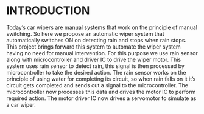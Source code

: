 # INTRODUCTION
Today’s car wipers are manual systems that work on the principle of manual switching. So here we propose an automatic wiper system that automatically switches ON on detecting rain and stops when rain stops. This project brings forward this system to automate the wiper system having no need for manual intervention. For this purpose we use rain sensor along with microcontroller and driver IC to drive the wiper motor. This system uses rain sensor to detect rain, this signal is then processed by microcontroller to take the desired action. The rain sensor works on the principle of using water for completing its circuit, so when rain falls on it it’s circuit gets completed and sends out a signal to the microcontroller. The microcontroller now processes this data and drives the motor IC to perform required action. The motor driver IC now drives a servomotor to simulate as a car wiper.
